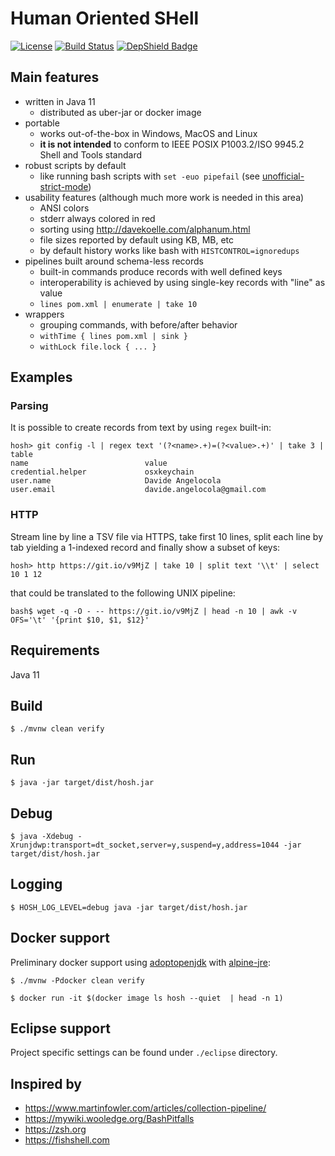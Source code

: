 # Human Oriented SHell

[![License](https://img.shields.io/badge/License-MIT-blue.svg)](https://opensource.org/licenses/MIT) [![Build Status](https://dev.azure.com/davideangelocola/hosh/_apis/build/status/dfa1.hosh?branchName=master)](https://dev.azure.com/davideangelocola/hosh/_build/latest?definitionId=1&branchName=master) [![DepShield Badge](https://depshield.sonatype.org/badges/dfa1/hosh/depshield.svg)](https://depshield.github.io)


## Main features
- written in Java 11
    - distributed as uber-jar or docker image
- portable
    - works out-of-the-box in Windows, MacOS and Linux
    - **it is not intended** to conform to IEEE POSIX P1003.2/ISO 9945.2 Shell and Tools standard
- robust scripts by default
    - like running bash scripts with `set -euo pipefail` (see [unofficial-strict-mode](http://redsymbol.net/articles/unofficial-bash-strict-mode/))
- usability features (although much more work is needed in this area)
    - ANSI colors
    - stderr always colored in red
    - sorting using http://davekoelle.com/alphanum.html
    - file sizes reported by default using KB, MB, etc
    - by default history works like bash with `HISTCONTROL=ignoredups`
- pipelines built around schema-less records
    - built-in commands produce records with well defined keys
    - interoperability is achieved by using single-key records with "line" as value
    - `lines pom.xml | enumerate | take 10`
- wrappers
    - grouping commands, with before/after behavior
    - `withTime { lines pom.xml | sink }`
    - `withLock file.lock { ... }`

## Examples

### Parsing

It is possible to create records from text by using `regex` built-in:

```
hosh> git config -l | regex text '(?<name>.+)=(?<value>.+)' | take 3 | table
name                          value
credential.helper             osxkeychain
user.name                     Davide Angelocola
user.email                    davide.angelocola@gmail.com
```


### HTTP

Stream line by line a TSV file via HTTPS, take first 10 lines, split each line by tab yielding a 1-indexed record and finally show a subset of keys:

```
hosh> http https://git.io/v9MjZ | take 10 | split text '\\t' | select 10 1 12
```

that could be translated to the following UNIX pipeline:

```
bash$ wget -q -O - -- https://git.io/v9MjZ | head -n 10 | awk -v OFS='\t' '{print $10, $1, $12}'
```

## Requirements

Java 11

## Build

`$ ./mvnw clean verify`

## Run

`$ java -jar target/dist/hosh.jar`

## Debug

`$ java -Xdebug -Xrunjdwp:transport=dt_socket,server=y,suspend=y,address=1044 -jar target/dist/hosh.jar`

## Logging

`$ HOSH_LOG_LEVEL=debug java -jar target/dist/hosh.jar`

## Docker support

Preliminary docker support using [adoptopenjdk](https://adoptopenjdk.net/) with [alpine-jre](https://hub.docker.com/r/adoptopenjdk/openjdk11):

`$ ./mvnw -Pdocker clean verify`

`$ docker run -it $(docker image ls hosh --quiet  | head -n 1)`

## Eclipse support

Project specific settings can be found under `./eclipse` directory.

## Inspired by
- https://www.martinfowler.com/articles/collection-pipeline/
- https://mywiki.wooledge.org/BashPitfalls
- https://zsh.org
- https://fishshell.com

